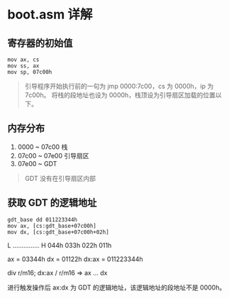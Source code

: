 # boot.asm 详解

## 寄存器的初始值

```
mov ax, cs
mov ss, ax
mov sp, 07c00h
```

> 引导程序开始执行前的一句为 jmp 0000:7c00，cs 为 0000h，ip 为 7c00h。
> 将栈的段地址也设为 0000h，栈顶设为引导扇区加载的位置以下。

## 内存分布

1. 0000 ~ 07c00 栈
2. 07c00 ~ 07e00 引导扇区
3. 07e00 ~ GDT

> GDT 没有在引导扇区内部

## 获取 GDT 的逻辑地址

```
gdt_base dd 011223344h
mov ax, [cs:gdt_base+07c00h]
mov dx, [cs:gdt_base+07c00h+02h]
```

L ............... H
044h 033h 022h 011h

ax = 03344h
dx = 01122h
dx:ax = 011223344h

div r/m16; dx:ax / r/m16 => ax ... dx

进行触发操作后 ax:dx 为 GDT 的逻辑地址，该逻辑地址的段地址不是 0000h。
